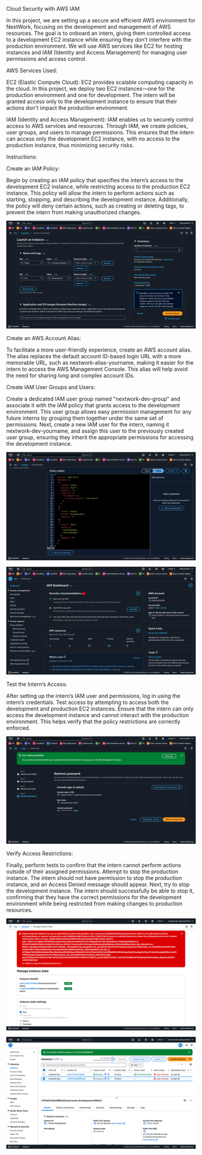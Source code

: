 Cloud Security with AWS IAM 


In this project, we are setting up a secure and efficient AWS environment for NextWork, focusing on the development and management of AWS resources. The goal is to onboard an intern, giving them controlled access to a development EC2 instance while ensuring they don’t interfere with the production environment. We will use AWS services like EC2 for hosting instances and IAM (Identity and Access Management) for managing user permissions and access control.

AWS Services Used:

EC2 (Elastic Compute Cloud):
EC2 provides scalable computing capacity in the cloud. In this project, we deploy two EC2 instances—one for the production environment and one for development. The intern will be granted access only to the development instance to ensure that their actions don't impact the production environment.

IAM (Identity and Access Management):
IAM enables us to securely control access to AWS services and resources. Through IAM, we create policies, user groups, and users to manage permissions. This ensures that the intern can access only the development EC2 instance, with no access to the production instance, thus minimizing security risks.

Instructions:


Create an IAM Policy:

Begin by creating an IAM policy that specifies the intern’s access to the development EC2 instance, while restricting access to the production EC2 instance.
This policy will allow the intern to perform actions such as starting, stopping, and describing the development instance.
Additionally, the policy will deny certain actions, such as creating or deleting tags, to prevent the intern from making unauthorized changes.

  ![Website Screenshot](images/S1.png)


Create an AWS Account Alias:


To facilitate a more user-friendly experience, create an AWS account alias.
The alias replaces the default account ID-based login URL with a more memorable URL, such as nextwork-alias-yourname, making it easier for the intern to access the AWS Management Console.
This alias will help avoid the need for sharing long and complex account IDs.


 



Create IAM User Groups and Users:


Create a dedicated IAM user group named "nextwork-dev-group" and associate it with the IAM policy that grants access to the development environment.
This user group allows easy permission management for any future interns by grouping them together under the same set of permissions.
Next, create a new IAM user for the intern, naming it nextwork-dev-yourname, and assign this user to the previously created user group, ensuring they inherit the appropriate permissions for accessing the development instance.


 ![Website Screenshot](images/S2.png)

 
  ![Website Screenshot](images/S3.png)



Test the Intern’s Access:


After setting up the intern’s IAM user and permissions, log in using the intern’s credentials.
Test access by attempting to access both the development and production EC2 instances.
Ensure that the intern can only access the development instance and cannot interact with the production environment. This helps verify that the policy restrictions are correctly enforced.


  ![Website Screenshot](images/S4.png)


Verify Access Restrictions:


Finally, perform tests to confirm that the intern cannot perform actions outside of their assigned permissions.
Attempt to stop the production instance. The intern should not have permission to stop the production instance, and an Access Denied message should appear.
Next, try to stop the development instance. The intern should successfully be able to stop it, confirming that they have the correct permissions for the development environment while being restricted from making changes to production resources.


  ![Website Screenshot](images/S5.png)

  ![Website Screenshot](images/S6.png)

